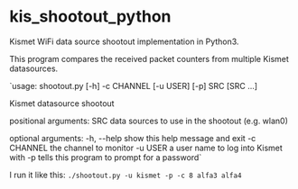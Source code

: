 # kis_shootout_python
Kismet WiFi data source shootout implementation in Python3.

This program compares the received packet counters from multiple Kismet datasources.

`usage: shootout.py [-h] -c CHANNEL [-u USER] [-p] SRC [SRC ...]

Kismet datasource shootout

positional arguments:
  SRC         data sources to use in the shootout (e.g. wlan0)

optional arguments:
  -h, --help  show this help message and exit
  -c CHANNEL  the channel to monitor
  -u USER     a user name to log into Kismet with
  -p          tells this program to prompt for a password`

I run it like this: `./shootout.py -u kismet -p -c 8 alfa3 alfa4`
